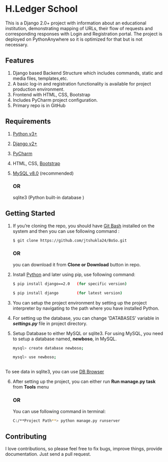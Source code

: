 # H.Ledger School
This is a Django 2.0+ project with information about an educational institution, demonstrating mapping of URLs, their flow of requests
and corresponding responses with Login and Registration portal. The project is deployed on PythonAnywhere so it is optimized for that but is not necessary.

## Features

1.  Django based Backend Structure which includes commands, static and media files, templates,etc.
2.  A basic log-in and registration functionality is available for project production environment.
3.	Frontend with HTML, CSS, Bootstrap
4.	Includes PyCharm project configuration.
5.	Primary repo is in GitHub

## Requirements

1. [Python v3+](https://www.python.org/downloads/)
2.	[Django v2+](https://www.djangoproject.com/download/)
3.	[PyCharm](https://www.jetbrains.com/pycharm/)
4. 	HTML, CSS, [Bootstrap]( https://getbootstrap.com/docs/4.4/getting-started/download/)
4.   [MySQL v8.0]( https://www.mysql.com/downloads/) (recommended)

     ### OR
      sqlite3 (Python built-in database )

## Getting Started

1.	If you’re cloning the repo, you should have [Git Bash]( https://desktop.github.com/) installed on the system and then you can use following command :
    ```bash
    $ git clone https://github.com/jtshukla24/BoSo.git
    ```
    ### OR
    you can download it from  **Clone or Download** button in repo.

2.	Install [Python]( https://www.python.org/downloads/) and later using pip, use following command:
    ```bash
    $ pip install django==2.0   (for specific version)
    
    $ pip install django        (for latest version)

3.	You can setup the project environment by setting up the project interpreter by navigating to the path where you have installed Python.

4.	For setting up the database, you can change 'DATABASES’ variable in **_settings.py_** file in project directory.

5.	Setup Database to either MySQL or sqlite3. For using MySQL, you need to setup a database named, **newboso**, in MySQL.
    ```bash
    mysql> create database newboso;
    
    mysql> use newboso;
  

To see data in sqlite3, you can use [DB Browser]( https://sqlitebrowser.org/dl/)

6.	After setting up the project, you can either run **Run manage.py task** from **Tools** menu 

    ### OR
    
    You can use following command in terminal:
    ```bash
    C:/**Project Path**> python manage.py runserver
    ```
	
## Contributing

I love contributions, so please feel free to fix bugs, improve things, provide documentation. Just send a pull request.



